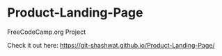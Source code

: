 # Product-Landing-Page
FreeCodeCamp.org Project

Check it out here: https://git-shashwat.github.io/Product-Landing-Page/
